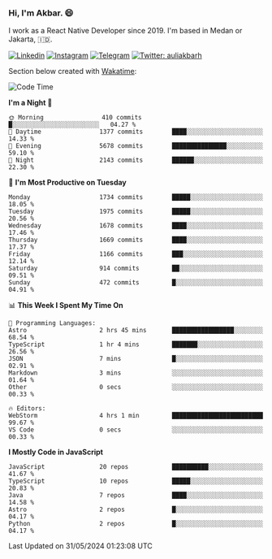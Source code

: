 ### Hi,  I'm Akbar. 😄

I work as a React Native Developer since 2019. I'm based in Medan or Jakarta, :indonesia:. 

<!-- 🔭 Take a look at my [LinkedIn](https://www.linkedin.com/in/aulia-akbar-harahap/) profile. -->

<!-- For now I still don't have a repository to be proud of, but I'm working on it. -->

[![Linkedin](https://img.shields.io/badge/-Aulia%20Akbar%20Harahap-blue?style=flat-square&labelColor=gray&logo=Linkedin&logoColor=white&link=https://www.linkedin.com/in/aulia-akbar-harahap)](https://www.linkedin.com/in/aulia-akbar-harahap)
[![Instagram](https://img.shields.io/badge/-@auliakbarh-orange?style=flat-square&labelColor=gray&logo=Instagram&logoColor=white&link=https://www.instagram.com/auliakbarh)](https://www.instagram.com/auliakbarh)
[![Telegram](https://img.shields.io/badge/-auliakbarh-informational?style=flat-square&labelColor=gray&logo=telegram&logoColor=white&link=https://t.me/auliakbarh)](https://t.me/auliakbarh)
[![Twitter: auliakbarh](https://img.shields.io/twitter/follow/auliakbarh?style=social)](https://twitter.com/auliakbarh)

Section below created with [Wakatime](https://wakatime.com/):
<!--START_SECTION:waka-->
![Code Time](http://img.shields.io/badge/Code%20Time-71%20hrs%2025%20mins-blue)

**I'm a Night 🦉** 

```text
🌞 Morning                410 commits         █░░░░░░░░░░░░░░░░░░░░░░░░   04.27 % 
🌆 Daytime                1377 commits        ████░░░░░░░░░░░░░░░░░░░░░   14.33 % 
🌃 Evening                5678 commits        ███████████████░░░░░░░░░░   59.10 % 
🌙 Night                  2143 commits        ██████░░░░░░░░░░░░░░░░░░░   22.30 % 
```
📅 **I'm Most Productive on Tuesday** 

```text
Monday                   1734 commits        █████░░░░░░░░░░░░░░░░░░░░   18.05 % 
Tuesday                  1975 commits        █████░░░░░░░░░░░░░░░░░░░░   20.56 % 
Wednesday                1678 commits        ████░░░░░░░░░░░░░░░░░░░░░   17.46 % 
Thursday                 1669 commits        ████░░░░░░░░░░░░░░░░░░░░░   17.37 % 
Friday                   1166 commits        ███░░░░░░░░░░░░░░░░░░░░░░   12.14 % 
Saturday                 914 commits         ██░░░░░░░░░░░░░░░░░░░░░░░   09.51 % 
Sunday                   472 commits         █░░░░░░░░░░░░░░░░░░░░░░░░   04.91 % 
```


📊 **This Week I Spent My Time On** 

```text
💬 Programming Languages: 
Astro                    2 hrs 45 mins       █████████████████░░░░░░░░   68.54 % 
TypeScript               1 hr 4 mins         ███████░░░░░░░░░░░░░░░░░░   26.56 % 
JSON                     7 mins              █░░░░░░░░░░░░░░░░░░░░░░░░   02.91 % 
Markdown                 3 mins              ░░░░░░░░░░░░░░░░░░░░░░░░░   01.64 % 
Other                    0 secs              ░░░░░░░░░░░░░░░░░░░░░░░░░   00.33 % 

🔥 Editors: 
WebStorm                 4 hrs 1 min         █████████████████████████   99.67 % 
VS Code                  0 secs              ░░░░░░░░░░░░░░░░░░░░░░░░░   00.33 % 
```

**I Mostly Code in JavaScript** 

```text
JavaScript               20 repos            ██████████░░░░░░░░░░░░░░░   41.67 % 
TypeScript               10 repos            █████░░░░░░░░░░░░░░░░░░░░   20.83 % 
Java                     7 repos             ████░░░░░░░░░░░░░░░░░░░░░   14.58 % 
Astro                    2 repos             █░░░░░░░░░░░░░░░░░░░░░░░░   04.17 % 
Python                   2 repos             █░░░░░░░░░░░░░░░░░░░░░░░░   04.17 % 
```




 Last Updated on 31/05/2024 01:23:08 UTC
<!--END_SECTION:waka-->


<!--
**auliakbarh/auliakbarh** is a ✨ _special_ ✨ repository because its `README.md` (this file) appears on your GitHub profile.

Here are some ideas to get you started:

- 🔭 I’m currently working on ...
- 🌱 I’m currently learning ...
- 👯 I’m looking to collaborate on ...
- 🤔 I’m looking for help with ...
- 💬 Ask me about ...
- 📫 How to reach me: ...
- 😄 Pronouns: ...
- ⚡ Fun fact: ...
-->
